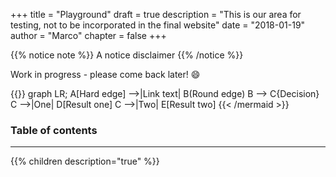 +++
title = "Playground"
draft = true
description = "This is our area for testing, not to be incorporated in the final website"
date = "2018-01-19"
author = "Marco"
chapter = false
+++

{{% notice note %}}
A notice disclaimer
{{% /notice %}}

Work in progress - please come back later! :smile:

{{<mermaid align="left">}}
graph LR;
    A[Hard edge] -->|Link text| B(Round edge)
    B --> C{Decision}
    C -->|One| D[Result one]
    C -->|Two| E[Result two]
{{< /mermaid >}}

### Table of contents
---
{{% children description="true" %}}
